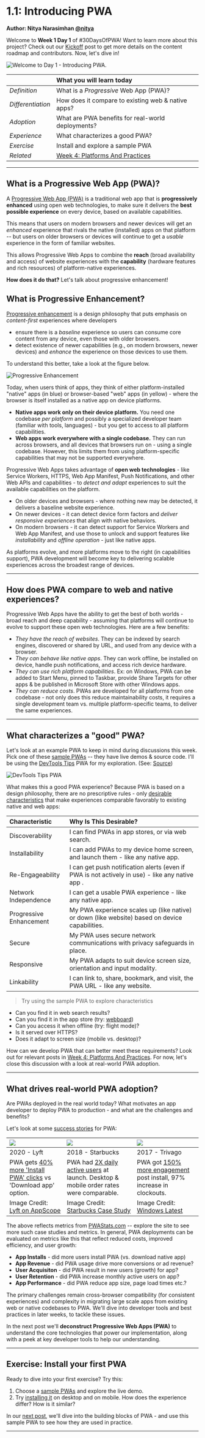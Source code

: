 # 1.1: Introducing PWA

**Author: Nitya Narasimhan [@nitya](https://twitter.com/nitya)**

Welcome to **Week 1 Day 1** of #30DaysOfPWA! Want to learn more about this project? Check out our [Kickoff](../kickoff.md) post to get more details on the content roadmap and contributors. Now, let's dive in!

![Welcome to Day 1 - Introducing PWA.](_media/day-01.jpg)


|  | What you will learn today |
|:--- |:---|
| _Definition_ | What is a _Progressive_ Web App (PWA)? |
| _Differentiation_ | How does it compare to existing web & native apps? |
| _Adoption_ | What are PWA benefits for real-world deployments? |
| _Experience_ | What characterizes a good PWA? |
| _Exercise_ | Install and explore a sample PWA |
| _Related_ |[Week 4: Platforms And Practices](../platforms-practices) |

---

## What is a Progressive Web App (PWA)?

A [Progressive Web App (PWA)](https://aka.ms/learn-PWA/30Days-1.1/docs.microsoft.com/en-us/microsoft-edge/progressive-web-apps-chromium) is a traditional web app that is **progressively enhanced** using open web technologies, to make sure it delivers the **best possible experience** on every device, based on available capabilities.

This means that users on modern browsers and newer devices will get an _enhanced_ experience that rivals the native (installed) apps on that platform -- but users on older browsers or devices will continue to get a _usable_ experience in the form of familiar websites.

This allows Progressive Web Apps to combine the **reach** (broad availability and access) of website experiences with the **capability** (hardware features and rich resources) of platform-native experiences. 

**How does it do that?** Let's talk about progressive enhancement!

## What is Progressive Enhancement?
 
[Progressive enhancement](https://aka.ms/learn-PWA/30Days-1.1/alistapart.com/article/understandingprogressiveenhancement) is a design philosophy that puts emphasis on _content-first_ experiences where developers
 * ensure there is a _baseline_ experience so users can consume core content from any device, even those with older browsers.
 * detect existence of newer capabilities (e.g., on modern browsers, newer devices) and _enhance_ the experience on those devices to use them.

To understand this better, take a look at the figure below.

![Progressive Enhancement](_media/progressive.png)

Today, when users think of apps, they think of either platform-installed "native" apps (in blue) or browser-based "web" apps (in yellow) - where the browser is itself installed as a native app on device platforms. 

 * **Native apps work only on their device platform.** You need one codebase _per platform_ and possibly a specialized developer team (familiar with tools, languages) - but you get to access to all platform capabilities.
 * **Web apps work everywhere with a single codebase.** They can run across browsers, and all devices that browsers run on - using a single codebase. However, this limits them from using platform-specific capabilities that may not be supported everywhere.

Progressive Web Apps takes advantage of **open web technologies** - like Service Workers, HTTPS, Web App Manifest, Push Notifications, and other Web APIs and capabilities - to _detect and adapt_ experiences to suit the available capabilities on the platform.
 * On older devices and browsers - where nothing new may be  detected, it delivers a baseline website experience.
 * On newer devices - it can detect device form factors and *deliver responsive experiences* that align with native behaviors.
 * On modern browsers - it can detect support for Service Workers and Web App Manifest, and use those to unlock and support features like _installability_ and _offline operation_ - just like native apps.

As platforms evolve, and more platforms move to the right (in capabilities support), PWA development will become key to delivering scalable experiences across the broadest range of devices.

---

## How does PWA compare to web and native experiences?

Progressive Web Apps have the ability to get the best of both worlds - broad reach and deep capability - assuming that platforms will continue to evolve to support these open web technologies. Here are a few benefits:

 * _They have the reach of websites_. They can be indexed by search engines, discovered or shared by URL, and used from any device with a browser.
 * _They can behave like native apps_. They can work offline, be installed on device, handle push notifications, and access rich device hardware.
 * _They can use rich platform capabilities_. Ex: on Windows, PWA can be added to Start Menu, pinned to Taskbar, provide Share Targets for other apps & be published in Microsoft Store with other Windows apps.
 * _They can reduce costs_. PWAs are developed for all platforms from one codebase - not only does this reduce maintainability costs, it requires a single development team vs. multiple platform-specific teams, to deliver the same experiences.

---

## What characterizes a "good" PWA?

Let's look at an example PWA to keep in mind during discussions this week. Pick one of these [sample PWAs](https://aka.ms/learn-PWA/30Days-1.1/docs.microsoft.com/en-us/microsoft-edge/progressive-web-apps-chromium/demo-pwas) -- they have live demos & source code. I'll be using the [DevTools Tips](https://aka.ms/learn-PWA/30Days-1.1/devtoolstips.org) PWA for my exploration. (See: [Source](https://aka.ms/learn-PWA/30Days-1.1/github.com/captainbrosset/devtools-tips))

![DevTools Tips PWA](_media/devtooltips.png)

What makes this a good PWA experience? Because PWA is based on a design philosophy, there are no prescriptive rules - only [desirable characteristics](https://aka.ms/learn-PWA/30Days-1.1/docs.microsoft.com/en-us/microsoft-edge/progressive-web-apps-chromium/#characteristics-of-a-progressive-web-app-pwa) that make experiences comparable favorably to existing native and web apps:

| Characteristic | Why Is This Desirable? |
|:---|:---|
| Discoverability | I can find PWAs in app stores, or via web search. |
| Installability | I can add PWAs to my device home screen, and launch them - like any native app. |
| Re-Engageability | I can get push notification alerts (even if PWA is not actively in use) - like any native app . |
| Network Independence | I can get a usable PWA experience - like any native app. |
| Progressive Enhancement | My PWA experience scales up (like native) or down (like website) based on device capabilities. |
| Secure | My PWA uses secure network communications with privacy safeguards in place. |
| Responsive | My PWA adapts to suit device screen size, orientation and input modality. |
| Linkability | I can link to, share, bookmark, and visit, the PWA URL - like any website. |

> Try using the sample PWA to explore characteristics 

 * Can you find it in web search results? 
 * Can you find it in the app store (try: [webboard](https://aka.ms/learn-PWA/30Days-1.1/www.microsoft.com/en-us/p/webboard/9p53q9bf3mv6))
 * Can you access it when offline (try: flight mode)? 
 * Is it served over HTTPS? 
 * Does it adapt to screen size (mobile vs. desktop)? 

How can we develop PWA that can better meet these requirements? Look out for relevant posts in [Week 4: Platforms And Practices](../platforms-practices). For now, let's close this discussion with a look at real-world PWA adoption. 

---

## What drives real-world PWA adoption?

Are PWAs deployed in the real world today? What motivates an app developer to deploy PWA to production - and what are the challenges and benefits?

Let's look at some [success stories](https://aka.ms/learn-PWA/30Days-1.1/docs.microsoft.com/en-us/microsoft-edge/progressive-web-apps-chromium/#success-stories) for PWA:

|![](_media/pwa-lyft.png) | ![](_media/pwa-starbucks.jpeg)|![](_media/pwa-trivago.jpeg) |
|:---|:---|:---|
|2020 - Lyft | 2018 - Starbucks | 2017 - Trivago |
| PWA gets [40% more 'Install PWA' clicks](https://aka.ms/learn-PWA/30Days-1.1/twitter.com/ebidel/status/1445425210119704578)  vs 'Download app' option.  | PWA had [2X daily active users](https://aka.ms/learn-PWA/30Days-1.1/twitter.com/davidbrunelle/status/993960071406080000) at launch. Desktop & mobile order rates were comparable.| PWA got [150% more engagement](https://aka.ms/learn-PWA/30Days-1.1/twitter.com/ebidel/status/1445425210119704578) post install, 97% increase in clockouts. |
| Image Credit: <br/> [Lyft on AppScope](https://appsco.pe/app/lyft) |Image Credit: <br/> [Starbucks Case Study](https://formidable.com/work/starbucks-progressive-web-app/) | Image Credit: <br/> [Windows Latest](https://www.windowslatest.com/2018/04/30/trivago-pushes-its-official-pwa-app-to-the-microsoft-store/)|

The above reflects metrics from [PWAStats.com](https://aka.ms/learn-PWA/30Days-1.1/pwastats.com) -- explore the site to see more such case studies and metrics. In general, PWA deployments can be evaluated on metrics like this that reflect reduced costs, improved efficiency, and user growth:

 * **App Installs** - did more users install PWA (vs. download native app)
 * **App Revenue** - did PWA usage drive more conversions or ad revenue?
 * **User Acquisiton** - did PWA result in new users (growth) for app?
 * **User Retention** - did PWA increase monthly active users on app?
 * **App Performance** - did PWA reduce app size, page load times etc.? 

The primary challenges remain cross-browser compatibility (for consistent experiences) and complexity in migrating large scale apps from existing web or native codebases to PWA. We'll dive into developer tools and best practices in later weeks, to tackle these issues.

In the next post we'll **deconstruct Progressive Web Apps (PWA)** to understand the core technologies that power our implementation, along with a peek at key developer tools to help our understanding.

---

## Exercise: Install your first PWA

Ready to dive into your first exercise? Try this: 
 1. Choose a [sample PWAs](https://aka.ms/learn-PWA/30Days-1.1/docs.microsoft.com/en-us/microsoft-edge/progressive-web-apps-chromium/demo-pwas) and explore the live demo.
 2. Try [installing it](https://aka.ms/learn-PWA/30Days-1.1/docs.microsoft.com/en-us/microsoft-edge/progressive-web-apps-chromium/ux#installing-a-pwa)  on desktop and on mobile. How does the experience differ? How is it similar?

In our [next post](02.md), we'll dive into the building blocks of PWA - and use this sample PWA to see how they are used in practice.


---
